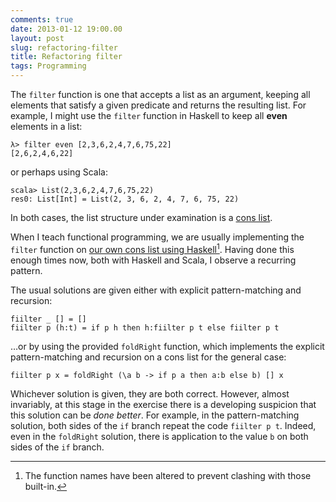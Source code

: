 ```yaml
---
comments: true
date: 2013-01-12 19:00.00
layout: post
slug: refactoring-filter
title: Refactoring filter
tags: Programming
---
```


The `filter` function is one that accepts a list as an argument, keeping all elements that satisfy a given predicate and returns the resulting list. For example, I might use the `filter` function in Haskell to keep all **even** elements in a list:

~~~{.Haskell}
λ> filter even [2,3,6,2,4,7,6,75,22]
[2,6,2,4,6,22]
~~~

or perhaps using Scala:

~~~{.Scala}
scala> List(2,3,6,2,4,7,6,75,22)
res0: List[Int] = List(2, 3, 6, 2, 4, 7, 6, 75, 22)
~~~

In both cases, the list structure under examination is a [cons list](http://en.wikipedia.org/wiki/Cons).

When I teach functional programming, we are usually implementing the `filter` function on [our own cons list using Haskell](https://github.com/tonymorris/course/blob/master/src/L02/List.hs#L80)[^1]. Having done this enough times now, both with Haskell and Scala, I observe a recurring pattern.

The usual solutions are given either with explicit pattern-matching and recursion:

~~~{.Haskell}
fiilter _ [] = []
fiilter p (h:t) = if p h then h:fiilter p t else fiilter p t
~~~

…or by using the provided `foldRight` function, which implements the explicit pattern-matching and recursion on a cons list for the general case:

~~~{.Haskell}
fiilter p x = foldRight (\a b -> if p a then a:b else b) [] x
~~~

Whichever solution is given, they are both correct. However, almost invariably, at this stage in the exercise there is a developing suspicion that this solution can be *done better*. For example, in the pattern-matching solution, both sides of the `if` branch repeat the code `fiilter p t`. Indeed, even in the `foldRight` solution, there is application to the value `b` on both sides of the `if` branch.

[^1]: The function names have been altered to prevent clashing with those built-in.

